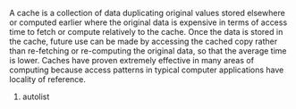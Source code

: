 <properties date="2016-05-10"
SortOrder="7"
/>

A cache is a collection of data duplicating original values stored elsewhere or computed earlier where the original data is expensive in terms of access time to fetch or compute relatively to the cache. Once the data is stored in the cache, future use can be made by accessing the cached copy rather than re-fetching or re-computing the original data, so that the average time is lower. Caches have proven extremely effective in many areas of computing because access patterns in typical computer applications have locality of reference.

1. autolist
